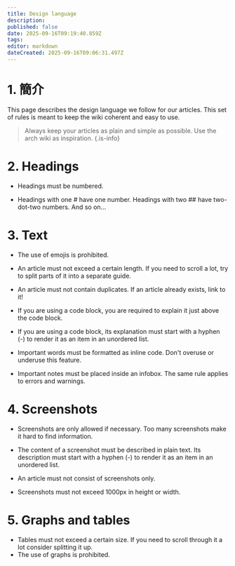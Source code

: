 ```yaml
---
title: Design language
description:
published: false
date: 2025-09-16T09:19:40.859Z
tags:
editor: markdown
dateCreated: 2025-09-16T09:06:31.497Z
---
```


# 1. 簡介

This page describes the design language we follow for our articles. This set of rules is meant to keep the wiki coherent and easy to use.

> Always keep your articles as plain and simple as possible. Use the arch wiki as inspiration.
> {.is-info}

# 2. Headings

- Headings must be numbered.

- Headings with one # have one number. Headings with two ## have two-dot-two numbers. And so on...

# 3. Text

- The use of emojis is prohibited.

- An article must not exceed a certain length. If you need to scroll a lot, try to split parts of it into a separate guide.

- An article must not contain duplicates. If an article already exists, link to it!

- If you are using a code block, you are required to explain it just above the code block.

- If you are using a code block, its explanation must start with a hyphen (-) to render it as an item in an unordered list.

- Important words must be formatted as inline code. Don't overuse or underuse this feature.

- Important notes must be placed inside an infobox. The same rule applies to errors and warnings.

# 4. Screenshots

- Screenshots are only allowed if necessary. Too many screenshots make it hard to find information.

- The content of a screenshot must be described in plain text. Its description must start with a hyphen (-) to render it as an item in an unordered list.

- An article must not consist of screenshots only.

- Screenshots must not exceed 1000px in height or width.

# 5. Graphs and tables

- Tables must not exceed a certain size. If you need to scroll through it a lot consider splitting it up.
- The use of graphs is prohibited.